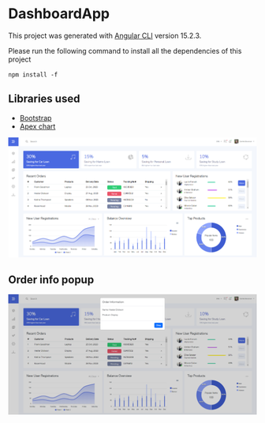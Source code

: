 # DashboardApp

This project was generated with [Angular CLI](https://github.com/angular/angular-cli) version 15.2.3.

Please run the following command to install all the dependencies of this project
```
npm install -f

```

## Libraries used

- [Bootstrap](https://getbootstrap.com/)
- [Apex chart](https://apexcharts.com/)


![Alt text](image.png)

## Order info popup

![Alt text](image-1.png)
